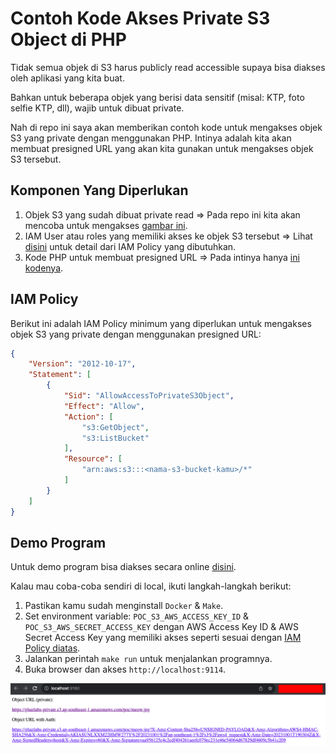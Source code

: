 # Contoh Kode Akses Private S3 Object di PHP

Tidak semua objek di S3 harus publicly read accessible supaya bisa diakses oleh aplikasi yang kita buat.

Bahkan untuk beberapa objek yang berisi data sensitif (misal: KTP, foto selfie KTP, dll), wajib untuk dibuat private.

Nah di repo ini saya akan memberikan contoh kode untuk mengakses objek S3 yang private dengan menggunakan PHP. Intinya adalah kita akan membuat presigned URL yang akan kita gunakan untuk mengakses objek S3 tersebut.

## Komponen Yang Diperlukan

1. Objek S3 yang sudah dibuat private read => Pada repo ini kita akan mencoba untuk mengakses [gambar ini](https://ghazlabs-private.s3.ap-southeast-1.amazonaws.com/poc/meow.jpg).
2. IAM User atau roles yang memiliki akses ke objek S3 tersebut => Lihat [disini](#iam-policy) untuk detail dari IAM Policy yang dibutuhkan.
3. Kode PHP untuk membuat presigned URL => Pada intinya hanya [ini kodenya](./src/index.php#L19-L45).

## IAM Policy

Berikut ini adalah IAM Policy minimum yang diperlukan untuk mengakses objek S3 yang private dengan menggunakan presigned URL:

```json
{
	"Version": "2012-10-17",
	"Statement": [
		{
			"Sid": "AllowAccessToPrivateS3Object",
			"Effect": "Allow",
			"Action": [
				"s3:GetObject",
				"s3:ListBucket"
			],
			"Resource": [
				"arn:aws:s3:::<nama-s3-bucket-kamu>/*"
			]
		}
	]
}
```

## Demo Program

Untuk demo program bisa diakses secara online [disini](http://54.151.247.236:9114).

Kalau mau coba-coba sendiri di local, ikuti langkah-langkah berikut:

1. Pastikan kamu sudah menginstall `Docker` & `Make`.
2. Set environment variable: `POC_S3_AWS_ACCESS_KEY_ID` & `POC_S3_AWS_SECRET_ACCESS_KEY` dengan AWS Access Key ID & AWS Secret Access Key yang memiliki akses seperti sesuai dengan [IAM Policy diatas](#iam-policy).
3. Jalankan perintah `make run` untuk menjalankan programnya.
4. Buka browser dan akses `http://localhost:9114`.

![Demo Program](./docs/tampilan-demo.png)